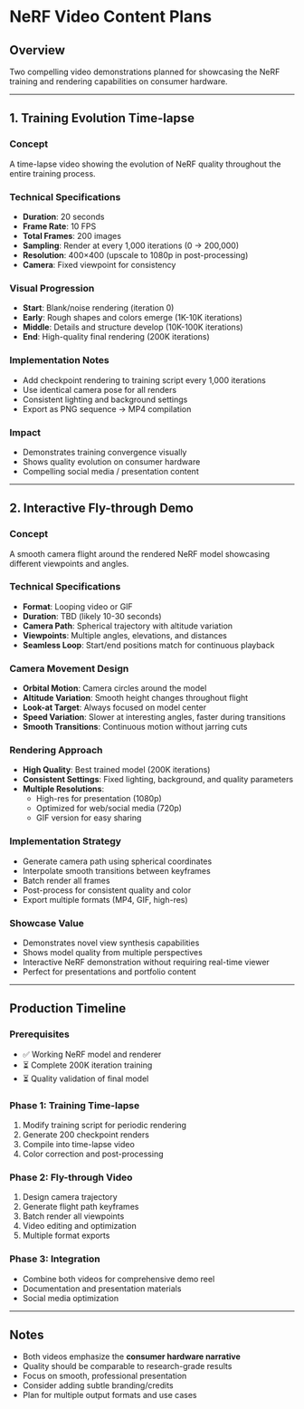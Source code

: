 # NeRF Video Content Plans

## Overview

Two compelling video demonstrations planned for showcasing the NeRF training and rendering capabilities on consumer hardware.

---

## 1. Training Evolution Time-lapse

### Concept

A time-lapse video showing the evolution of NeRF quality throughout the entire training process.

### Technical Specifications

- **Duration**: 20 seconds
- **Frame Rate**: 10 FPS
- **Total Frames**: 200 images
- **Sampling**: Render at every 1,000 iterations (0 → 200,000)
- **Resolution**: 400×400 (upscale to 1080p in post-processing)
- **Camera**: Fixed viewpoint for consistency

### Visual Progression

- **Start**: Blank/noise rendering (iteration 0)
- **Early**: Rough shapes and colors emerge (1K-10K iterations)
- **Middle**: Details and structure develop (10K-100K iterations)
- **End**: High-quality final rendering (200K iterations)

### Implementation Notes

- Add checkpoint rendering to training script every 1,000 iterations
- Use identical camera pose for all renders
- Consistent lighting and background settings
- Export as PNG sequence → MP4 compilation

### Impact

- Demonstrates training convergence visually
- Shows quality evolution on consumer hardware
- Compelling social media / presentation content

---

## 2. Interactive Fly-through Demo

### Concept

A smooth camera flight around the rendered NeRF model showcasing different viewpoints and angles.

### Technical Specifications

- **Format**: Looping video or GIF
- **Duration**: TBD (likely 10-30 seconds)
- **Camera Path**: Spherical trajectory with altitude variation
- **Viewpoints**: Multiple angles, elevations, and distances
- **Seamless Loop**: Start/end positions match for continuous playback

### Camera Movement Design

- **Orbital Motion**: Camera circles around the model
- **Altitude Variation**: Smooth height changes throughout flight
- **Look-at Target**: Always focused on model center
- **Speed Variation**: Slower at interesting angles, faster during transitions
- **Smooth Transitions**: Continuous motion without jarring cuts

### Rendering Approach

- **High Quality**: Best trained model (200K iterations)
- **Consistent Settings**: Fixed lighting, background, and quality parameters
- **Multiple Resolutions**:
  - High-res for presentation (1080p)
  - Optimized for web/social media (720p)
  - GIF version for easy sharing

### Implementation Strategy

- Generate camera path using spherical coordinates
- Interpolate smooth transitions between keyframes
- Batch render all frames
- Post-process for consistent quality and color
- Export multiple formats (MP4, GIF, high-res)

### Showcase Value

- Demonstrates novel view synthesis capabilities
- Shows model quality from multiple perspectives
- Interactive NeRF demonstration without requiring real-time viewer
- Perfect for presentations and portfolio content

---

## Production Timeline

### Prerequisites

- ✅ Working NeRF model and renderer
- ⏳ Complete 200K iteration training
- ⏳ Quality validation of final model

### Phase 1: Training Time-lapse

1. Modify training script for periodic rendering
2. Generate 200 checkpoint renders
3. Compile into time-lapse video
4. Color correction and post-processing

### Phase 2: Fly-through Video

1. Design camera trajectory
2. Generate flight path keyframes
3. Batch render all viewpoints
4. Video editing and optimization
5. Multiple format exports

### Phase 3: Integration

- Combine both videos for comprehensive demo reel
- Documentation and presentation materials
- Social media optimization

---

## Notes

- Both videos emphasize the **consumer hardware narrative**
- Quality should be comparable to research-grade results
- Focus on smooth, professional presentation
- Consider adding subtle branding/credits
- Plan for multiple output formats and use cases
